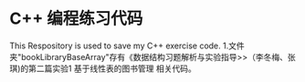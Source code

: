 # C++ 编程练习代码
This Respository is used to save my C++ exercise code.
1.文件夹"bookLibraryBaseArray"存有《数据结构习题解析与实验指导>>（李冬梅、张琪)的第二篇实验1 基于线性表的图书管理 相关代码。




